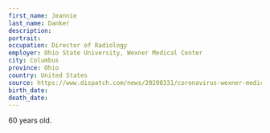 ```yaml
---
first_name: Jeannie
last_name: Danker
description: 
portrait: 
occupation: Director of Radiology
employer: Ohio State University, Wexner Medical Center
city: Columbus
province: Ohio
country: United States
source: https://www.dispatch.com/news/20200331/coronavirus-wexner-medical-center-radiology-director-dies
birth_date: 
death_date: 
---
```


60 years old.